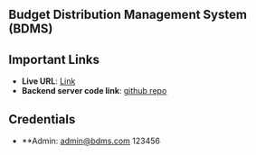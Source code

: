## Budget Distribution Management System (BDMS)

## Important Links

- **Live URL**: [Link]()
- **Backend server code link**: [github repo](https://github.com/raj073/doict-budget-manager-server)

## Credentials

- **Admin: admin@bdms.com 123456
